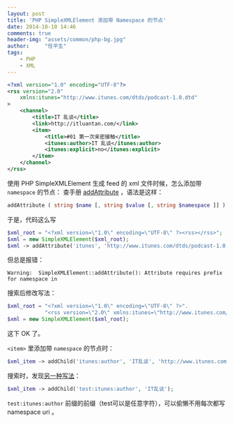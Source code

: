 ```yaml
---
layout: post
title: 'PHP SimpleXMLElement 添加带 Namespace 的节点'
date: 2014-10-10 14:46
comments: true
header-img: "assets/common/php-bg.jpg"
author:     "任平生"
tags:
    - PHP
    - XML
---
```


```xml
<?xml version="1.0" encoding="UTF-8"?>
<rss version="2.0"
	xmlns:itunes="http://www.itunes.com/dtds/podcast-1.0.dtd"
>
	<channel>
		<title>IT 乱谈</title>
		<link>http://itluantan.com/</link>
		<item>
			<title>#01 第一次亲密接触</title>
			<itunes:author>IT 乱谈</itunes:author>
			<itunes:explicit>no</itunes:explicit>
		</item>
	</channel>
</rss>
```

使用 PHP SimpleXMLElement 生成 feed 的 xml 文件时候，怎么添加带 `namespace` 的节点：
查手册 [addAttribute](http://php.net/simplexmlelement.addattribute) ，语法是这样：

```php
addAttribute ( string $name [, string $value [, string $namespace ]] )
```

于是，代码这么写

```php
$xml_root = "<?xml version=\"1.0\" encoding=\"UTF-8\" ?><rss></rss>";
$xml = new SimpleXMLElement($xml_root);
$xml -> addAttribute('itunes', 'http://www.itunes.com/dtds/podcast-1.0.dtd', 'xmlns');
```

但总是报错：

```
Warning:  SimpleXMLElement::addAttribute(): Attribute requires prefix for namespace in 
```

搜索后修改写法：

```php
$xml_root = "<?xml version=\"1.0\" encoding=\"UTF-8\" ?>".
			"<rss version=\"2.0\" xmlns:itunes=\"http://www.itunes.com/dtds/podcast-1.0.dtd\"></rss>";
$xml = new SimpleXMLElement($xml_root);
```
这下 OK 了。

`<item>` 里添加带 `namespace` 的节点时：

```php
$xml_item -> addChild('itunes:author', 'IT乱谈', 'http://www.itunes.com/dtds/podcast-1.0.dtd');
```




搜索时，发现[另一种写法](http://stackoverflow.com/questions/6927567/adding-a-namespace-when-using-simplexmlelement)：

```php
$xml_item -> addChild('test:itunes:author', 'IT乱谈');
```

`test:itunes:author` 前缀的前缀（test可以是任意字符），可以偷懒不用每次都写 namespace uri 。
